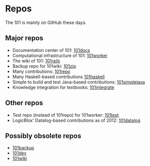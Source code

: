 # Repos

The 101 is mainly on GitHub these days.

## Major repos

* Documentation center of 101: [101docs](https://github.com/101companies/101docs)
* Computational infrastructure of 101: [101worker](https://github.com/101companies/101worker)
* The wiki of 101: [101rails](https://github.com/101companies/101rails)
* Backup repo for 101wiki: [101zip](https://github.com/101companies/101zip)
* Many contributions: [101repo](https://github.com/101companies/101repo)
* Many Haskell-based contributions [101haskell](https://github.com/101companies/101haskell)
* Simple to build and test Java-based contributions: [101simplejava](https://github.com/101companies/101simplejava)
* Knowledge integration for textbooks: [101integrate](https://github.com/101companies/101integrate)

## Other repos

* Test repo (instead of 101repo) for 101worker: [101test](https://github.com/101companies/101test)
* LogicBlox' Datalog-based contributions as of 2012: [101datalog](https://github.com/101companies/101datalog)

## Possibly obsolete repos

* [101backup](https://github.com/101companies/101backup)
* [101dev](https://github.com/101companies/101dev)
* [101wiki](https://github.com/101companies/101wiki)
